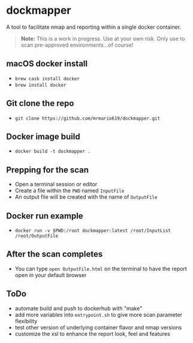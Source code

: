 # dockmapper

A tool to facilitate nmap and reporting within a single docker container.

> **Note:** This is a work in progress. Use at your own risk. Only use to scan pre-approved environments...of course!

## macOS docker install

- `brew cask install docker`
- `brew install docker`

## Git clone the repo

- `git clone https://github.com/mrmario619/dockmapper.git`

## Docker image build

- `docker build -t dockmapper .`

## Prepping for the scan

- Open a terminal session or editor
- Create a file within the `PWD` named `InputFile`
- An output file will be created with the name of `OutputFile`

## Docker run example

- `docker run -v $PWD:/root dockmapper:latest /root/InputList /root/OutputFile`

## After the scan completes

- You can type `open OutputFile.html` on the terminal to have the report open in your default browser

## ToDo

- automate build and push to dockerhub with "make"
- add more variables into `entrypoint.sh` to give more scan parameter flexibility
- test other version of underlying container flavor and nmap versions
- customize the xsl to enhance the report look, feel and features